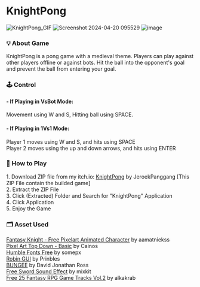 <h1>KnightPong</h1>

![KnightPong_GIF](https://github.com/JeroekPanggang/KnightPong/assets/158981726/1dcfe4f9-fedf-4e1f-b1b2-9efe6aca7395)
![Screenshot 2024-04-20 095529](https://github.com/JeroekPanggang/KnightPong/assets/158981726/9605eb22-62b2-4570-9437-15829fdd467b)
![image](https://github.com/JeroekPanggang/KnightPong/assets/158981726/512dd1a6-da89-4fb2-baf1-b829cc7f9b3d)


<h3>
    💡 About Game <br>
</h3>

<p>
    KnightPong is a pong game with a medieval theme. 
    Players can play against other players offline or against bots. 
    Hit the ball into the opponent's goal and prevent the ball from entering your goal. <br>
</p>

<h3>
    🕹️ Control <br>
</h3>

<p>
    <h4>- If Playing in VsBot Mode:<br></h4>
       Movement using W and S, Hitting ball using SPACE. <br>
    <h4>- If Playing in 1Vs1 Mode:<br></h4>
    Player 1 moves using W and S, and hits using SPACE<br>
    Player 2 moves using the up and down arrows, and hits using ENTER<br>
</p>

<h3>
   📁 How to Play
</h3>

<p>
        1. Download ZIP file from my itch.io: <a href="https://jeroekpanggang.itch.io/knightpong">KnightPong</a> by JeroekPanggang [This ZIP File contain the builded game]<br>
        2. Extract the ZIP File<br>
        3. Click (Extracted) Folder and Search for "KnightPong" Application<br>
        4. Click Application<br>
        5. Enjoy the Game<br>
</p>

<h3>
    🗂️ Asset Used 
</h3>

<p><a href="https://aamatniekss.itch.io/fantasy-knight-free-pixelart-animated-character">Fantasy Knight - Free Pixelart Animated Character</a> by aamatniekss<br>
<a href="https://cainos.itch.io/pixel-art-top-down-basic">Pixel Art Top Down - Basic</a>&nbsp;by Cainos<br>
<a href="https://somepx.itch.io/humble-fonts-free">Humble Fonts Free</a>&nbsp;by somepx<br>
<a href="https://prinbles.itch.io/robin">Robin GUI</a> by Prinbles<br>
<a href="https://www.fontsquirrel.com/fonts/bungee">BUNGEE</a> by David Jonathan Ross<br>
<a href="https://mixkit.co/free-sound-effects/sword/">Free Sword Sound Effect</a> by mixkit<br>
<a href="https://alkakrab.itch.io/free-25-fantasy-rpg-game-tracks-no-copyright-vol-2">Free 25 Fantasy RPG Game Tracks Vol.2</a> by alkakrab<br></p>
